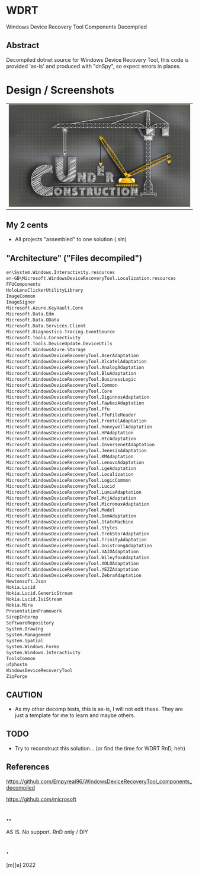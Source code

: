 # WDRT 

Windows Device Recovery Tool Components Decompiled

## Abstract

Decompiled dotnet source for Windows Device Recovery Tool, this code is provided 'as-is' and produced with "dnSpy", so expect errors in places.

# Design / Screenshots
<table><tr>
<td> <img src="Design/under-construction.png" alt="Drawing" style="width: 800px;"/> </td>
</tr></table>

## My 2 cents
- All projects "assembled" to one solution (.sln)


## "Architecture" ("Files decompiled")

```
en\System.Windows.Interactivity.resources
en-GB\Microsoft.WindowsDeviceRecoveryTool.Localization.resources
FFUComponents
HoloLensClickerUtilityLibrary
ImageCommon
ImageSigner
Microsoft.Azure.KeyVault.Core
Microsoft.Data.Edm
Microsoft.Data.OData
Microsoft.Data.Services.Client
Microsoft.Diagnostics.Tracing.EventSource
Microsoft.Tools.Connectivity
Microsoft.Tools.DeviceUpdate.DeviceUtils
Microsoft.WindowsAzure.Storage
Microsoft.WindowsDeviceRecoveryTool.AcerAdaptation
Microsoft.WindowsDeviceRecoveryTool.AlcatelAdaptation
Microsoft.WindowsDeviceRecoveryTool.AnalogAdaptation
Microsoft.WindowsDeviceRecoveryTool.BluAdaptation
Microsoft.WindowsDeviceRecoveryTool.BusinessLogic
Microsoft.WindowsDeviceRecoveryTool.Common
Microsoft.WindowsDeviceRecoveryTool.Core
Microsoft.WindowsDeviceRecoveryTool.DiginnosAdaptation
Microsoft.WindowsDeviceRecoveryTool.FawkesAdaptation
Microsoft.WindowsDeviceRecoveryTool.Ffu
Microsoft.WindowsDeviceRecoveryTool.FfuFileReader
Microsoft.WindowsDeviceRecoveryTool.FreetelAdaptation
Microsoft.WindowsDeviceRecoveryTool.HoneywellAdaptation
Microsoft.WindowsDeviceRecoveryTool.HPAdaptation
Microsoft.WindowsDeviceRecoveryTool.HtcAdaptation
Microsoft.WindowsDeviceRecoveryTool.InversenetAdaptation
Microsoft.WindowsDeviceRecoveryTool.JenesisAdaptation
Microsoft.WindowsDeviceRecoveryTool.KMAdaptation
Microsoft.WindowsDeviceRecoveryTool.LenovoAdaptation
Microsoft.WindowsDeviceRecoveryTool.LgeAdaptation
Microsoft.WindowsDeviceRecoveryTool.Localization
Microsoft.WindowsDeviceRecoveryTool.LogicCommon
Microsoft.WindowsDeviceRecoveryTool.Lucid
Microsoft.WindowsDeviceRecoveryTool.LumiaAdaptation
Microsoft.WindowsDeviceRecoveryTool.McjAdaptation
Microsoft.WindowsDeviceRecoveryTool.MicromaxAdaptation
Microsoft.WindowsDeviceRecoveryTool.Model
Microsoft.WindowsDeviceRecoveryTool.OemAdaptation
Microsoft.WindowsDeviceRecoveryTool.StateMachine
Microsoft.WindowsDeviceRecoveryTool.Styles
Microsoft.WindowsDeviceRecoveryTool.TrekStorAdaptation
Microsoft.WindowsDeviceRecoveryTool.TrinityAdaptation
Microsoft.WindowsDeviceRecoveryTool.UnistrongAdaptation
Microsoft.WindowsDeviceRecoveryTool.VAIOAdaptation
Microsoft.WindowsDeviceRecoveryTool.WileyfoxAdaptation
Microsoft.WindowsDeviceRecoveryTool.XOLOAdaptation
Microsoft.WindowsDeviceRecoveryTool.YEZZAdaptation
Microsoft.WindowsDeviceRecoveryTool.ZebraAdaptation
Newtonsoft.Json
Nokia.Lucid
Nokia.Lucid.GenericStream
Nokia.Lucid.IsiStream
Nokia.Mira
PresentationFramework
SirepInterop
SoftwareRepository
System.Drawing
System.Management
System.Spatial
System.Windows.Forms
System.Windows.Interactivity
ToolsCommon
ufphostm
WindowsDeviceRecoveryTool
ZipForge
```

## CAUTION

- As my other decomp tests, this is as-is, I will not edit these. They are just a template for me to learn and maybe others.


## TODO
- Try to reconstruct this solution... (or find the time for WDRT RnD, heh)

## References
https://github.com/Empyreal96/WindowsDeviceRecoveryTool_components_decompiled

https://github.com/microsoft


## ..
AS IS. No support. RnD only / DIY

## .
[m][e] 2022


